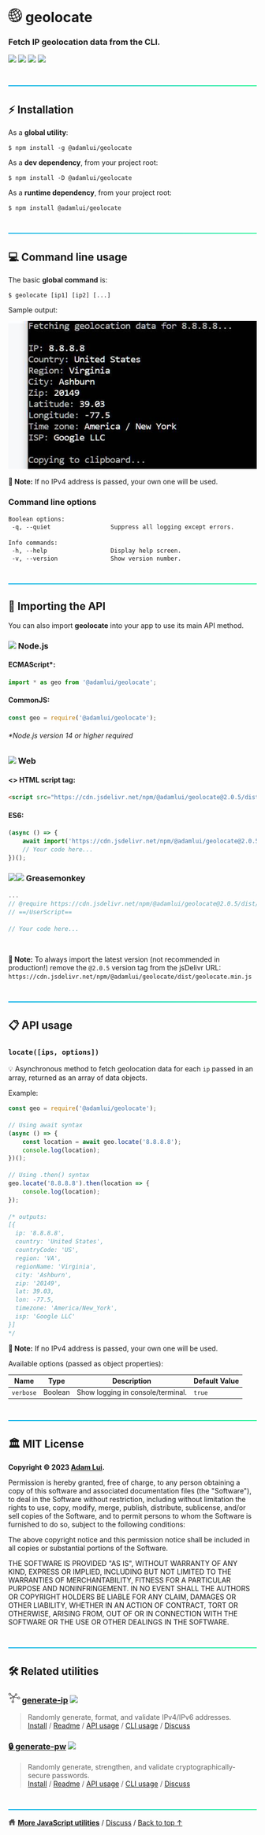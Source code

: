 # <picture><source media="(prefers-color-scheme: dark)" srcset="https://github.com/adamlui/js-utils/blob/main/geolocate/media/images/icons/wire-globe/white/icon32.png"><img height=28 src="https://github.com/adamlui/js-utils/blob/main/geolocate/media/images/icons/wire-globe/black/icon32.png"></picture> geolocate

### Fetch IP geolocation data from the CLI.

<a href="https://github.com/adamlui/js-utils/releases/tag/geolocate-2.0.5"><img height=31 src="https://img.shields.io/badge/Latest_Build-2.0.5-44cc11.svg?logo=icinga&logoColor=white&labelColor=464646&style=for-the-badge"></a>
<a href="https://www.npmjs.com/package/@adamlui/geolocate?activeTab=code"><img height=31 src="https://img.shields.io/npm/unpacked-size/%40adamlui%2Fgeolocate?style=for-the-badge&logo=ebox&logoColor=white&labelColor=464646&color=blue"></a>
<a href="https://github.com/adamlui/js-utils/blob/geolocate-2.0.5/geolocate/dist/geolocate.min.js"><img height=31 src="https://img.shields.io/github/size/adamlui/js-utils/geolocate/dist/geolocate.min.js?branch=geolocate-2.0.5&label=Minified%20Size&logo=databricks&logoColor=white&labelColor=464646&color=ff69b4&style=for-the-badge"></a>
<a href="https://sonarcloud.io/component_measures?metric=new_vulnerabilities&id=adamlui_js-utils:geolocate/src/geolocate.js"><img height=31 src="https://img.shields.io/badge/dynamic/json?url=https%3A%2F%2Fsonarcloud.io%2Fapi%2Fmeasures%2Fcomponent%3Fcomponent%3Dadamlui_js-utils%3Ageolocate%2Fsrc%2Fgeolocate.js%26metricKeys%3Dvulnerabilities&query=%24.component.measures.0.value&style=for-the-badge&logo=sonarcloud&logoColor=white&labelColor=464646&label=Vulnerabilities&color=gold"></a>

<br>

<img height=6px width="100%" src="https://raw.githubusercontent.com/adamlui/js-utils/main/docs/images/aqua-separator.png">

## ⚡ Installation

As a **global utility**:

```
$ npm install -g @adamlui/geolocate
```

As a **dev dependency**, from your project root:

```
$ npm install -D @adamlui/geolocate
```

As a **runtime dependency**, from your project root:

```
$ npm install @adamlui/geolocate
```

<br>

<img height=6px width="100%" src="https://raw.githubusercontent.com/adamlui/js-utils/main/docs/images/aqua-separator.png">

## 💻 Command line usage

The basic **global command** is:

```
$ geolocate [ip1] [ip2] [...]
```

Sample output:

<img src="https://github.com/adamlui/js-utils/blob/main/geolocate/media/images/screenshots/cli-geolocate-8.8.8.8.jpg">

**📝 Note:** If no IPv4 address is passed, your own one will be used.

### Command line options

```
Boolean options:
 -q, --quiet                 Suppress all logging except errors.

Info commands:
 -h, --help                  Display help screen.
 -v, --version               Show version number.
```

<br>

<img height=6px width="100%" src="https://raw.githubusercontent.com/adamlui/js-utils/main/docs/images/aqua-separator.png">

## 🔌 Importing the API

You can also import **geolocate** into your app to use its main API method.

### <img height=18 src="https://i.imgur.com/JIeAdsr.png"> Node.js

#### ECMAScript*:

```js
import * as geo from '@adamlui/geolocate';
```

#### CommonJS:

```js
const geo = require('@adamlui/geolocate');
```

###### _*Node.js version 14 or higher required_

### <picture><source media="(prefers-color-scheme: dark)" srcset="https://i.imgur.com/JSEb19A.png"><img width=16 src="https://i.imgur.com/5VPxf9y.png"></picture> Web

#### <> HTML script tag:

```html
<script src="https://cdn.jsdelivr.net/npm/@adamlui/geolocate@2.0.5/dist/geolocate.min.js"></script>
```

#### ES6:

```js
(async () => {
    await import('https://cdn.jsdelivr.net/npm/@adamlui/geolocate@2.0.5/dist/geolocate.min.js');
    // Your code here...
})();
```

### <img height=17 src="https://raw.githubusercontent.com/KudoAI/chatgpt.js/main/starters/media/images/icons/tampermonkey-icon28.png"><img height=17.5 src="https://raw.githubusercontent.com/KudoAI/chatgpt.js/main/starters/media/images/icons/violentmonkey-icon100.png"> Greasemonkey

```js
...
// @require https://cdn.jsdelivr.net/npm/@adamlui/geolocate@2.0.5/dist/geolocate.min.js
// ==/UserScript==

// Your code here...
```

<br>

**📝 Note:** To always import the latest version (not recommended in production!) remove the `@2.0.5` version tag from the jsDelivr URL: `https://cdn.jsdelivr.net/npm/@adamlui/geolocate/dist/geolocate.min.js`

<br>

<img height=6px width="100%" src="https://raw.githubusercontent.com/adamlui/js-utils/main/docs/images/aqua-separator.png">

## 📋 API usage

### `locate([ips, options])`

💡 Asynchronous method to fetch geolocation data for each `ip` passed in an array, returned as an array of data objects.

Example:

```js
const geo = require('@adamlui/geolocate');

// Using await syntax
(async () => {
    const location = await geo.locate('8.8.8.8');
    console.log(location);
})();

// Using .then() syntax
geo.locate('8.8.8.8').then(location => {
    console.log(location);
});

/* outputs:
[{
  ip: '8.8.8.8',
  country: 'United States',
  countryCode: 'US',
  region: 'VA',
  regionName: 'Virginia',
  city: 'Ashburn',
  zip: '20149',
  lat: 39.03,
  lon: -77.5,
  timezone: 'America/New_York',
  isp: 'Google LLC'
}]
*/
```

**📝 Note:** If no IPv4 address is passed, your own one will be used.

Available options (passed as object properties):

Name      | Type    | Description                       | Default Value
----------|---------|-----------------------------------|---------------
`verbose` | Boolean | Show logging in console/terminal. | `true`

<br>

<img height=6px width="100%" src="https://raw.githubusercontent.com/adamlui/js-utils/main/docs/images/aqua-separator.png">

## 🏛️ MIT License

**Copyright © 2023 [Adam Lui](https://github.com/adamlui).**

Permission is hereby granted, free of charge, to any person obtaining a copy of this software and associated documentation files (the "Software"), to deal in the Software without restriction, including without limitation the rights to use, copy, modify, merge, publish, distribute, sublicense, and/or sell copies of the Software, and to permit persons to whom the Software is furnished to do so, subject to the following conditions:

The above copyright notice and this permission notice shall be included in all copies or substantial portions of the Software.

THE SOFTWARE IS PROVIDED "AS IS", WITHOUT WARRANTY OF ANY KIND, EXPRESS OR IMPLIED, INCLUDING BUT NOT LIMITED TO THE WARRANTIES OF MERCHANTABILITY, FITNESS FOR A PARTICULAR PURPOSE AND NONINFRINGEMENT. IN NO EVENT SHALL THE AUTHORS OR COPYRIGHT HOLDERS BE LIABLE FOR ANY CLAIM, DAMAGES OR OTHER LIABILITY, WHETHER IN AN ACTION OF CONTRACT, TORT OR OTHERWISE, ARISING FROM, OUT OF OR IN CONNECTION WITH THE SOFTWARE OR THE USE OR OTHER DEALINGS IN THE SOFTWARE.

<br>

<img height=6px width="100%" src="https://raw.githubusercontent.com/adamlui/js-utils/main/docs/images/aqua-separator.png">

## 🛠️ Related utilities

### <picture><source media="(prefers-color-scheme: dark)" srcset="https://raw.githubusercontent.com/adamlui/js-utils/main/generate-ip/media/images/icons/node-graph/white/icon55x49.png"><img height=21 src="https://raw.githubusercontent.com/adamlui/js-utils/main/generate-ip/media/images/icons/node-graph/black/icon55x49.png"></picture> [generate-ip](https://js-utils.com/generate-ip) <a href="https://github.com/toolleeo/cli-apps#networking"><img height=18 src="https://awesome.re/mentioned-badge.svg"></a>

> Randomly generate, format, and validate IPv4/IPv6 addresses.
<br>[Install](https://docs.js-utils.com/generate-ip/#-installation) /
[Readme](https://docs.js-utils.com/generate-ip/#readme) /
[API usage](https://docs.js-utils.com/generate-ip/#-api-usage) /
[CLI usage](https://docs.js-utils.com/generate-ip/#-command-line-usage) /
[Discuss](https://github.js-utils.com/discussions)

### [🔒 generate-pw](../generate-pw) <a href="https://github.com/toolleeo/cli-apps#password-managers"><img height=18 src="https://awesome.re/mentioned-badge.svg"></a>

> Randomly generate, strengthen, and validate cryptographically-secure passwords.
<br>[Install](https://docs.js-utils.com/generate-pw/#-installation) /
[Readme](https://docs.js-utils.com/generate-pw/#readme) /
[API usage](https://docs.js-utils.com/generate-pw/#-api-usage) /
[CLI usage](https://docs.js-utils.com/generate-pw/#-command-line-usage) /
[Discuss](https://github.js-utils.com/discussions)

<br>

<img height=6px width="100%" src="https://raw.githubusercontent.com/adamlui/js-utils/main/docs/images/aqua-separator.png">

<picture><source media="(prefers-color-scheme: dark)" srcset="https://raw.githubusercontent.com/adamlui/js-utils/main/media/images/icons/home/white/icon32x27.png"><img height=13 src="https://raw.githubusercontent.com/adamlui/js-utils/main/media/images/icons/home/dark-gray/icon32x27.png"></picture> <a href="https://js-utils.com">**More JavaScript utilities**</a> /
<a href="https://github.js-utils.com/discussions">Discuss</a> /
<a href="#-geolocate">Back to top ↑</a>
